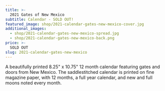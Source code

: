 ```yaml
---
title: >-
  2021 Gates of New Mexico
subtitle: Calendar - SOLD OUT!
featured_image: shop/2021-calendar-gates-new-mexico-cover.jpg
additional_images:
  - shop/2021-calendar-gates-new-mexico-spread.jpg
  - shop/2021-calendar-gates-new-mexico-back.png
price: >-
  SOLD OUT
slug: 2021-calendar-gates-new-mexico
---
```


A beautifully printed 8.25" x 10.75" 12 month calendar featuring gates and doors from New Mexico. The saddlestitched calendar is printed on fine magazine paper, with 12 months, a full year calendar, and new and full moons noted every month.
